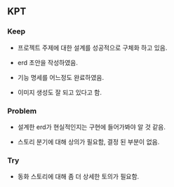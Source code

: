 ## KPT

### Keep

- 프로젝트 주제에 대한 설계를 성공적으로 구체화 하고 있음.

- erd 초안을 작성하였음.

- 기능 명세를 어느정도 완료하였음.

- 이미지 생성도 잘 되고 있다고 함.

### Problem

- 설계한 erd가 현실적인지는 구현에 들어가봐야 알 것 같음.

- 스토리 분기에 대해 상의가 필요함, 결정 된 부분이 없음.

### Try

- 동화 스토리에 대해 좀 더 상세한 토의가 필요함.
